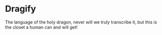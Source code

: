 # Dragify
The language of the holy dragon, never will we truly transcribe it, but this is the closet a human can and will get!
